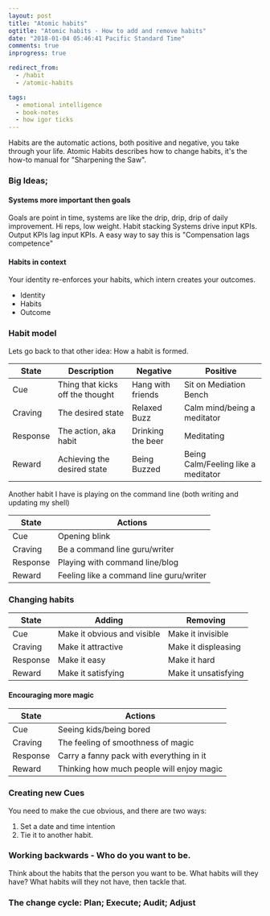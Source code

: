 ```yaml
---
layout: post
title: "Atomic habits"
ogtitle: "Atomic habits - How to add and remove habits"
date: "2018-01-04 05:46:41 Pacific Standard Time"
comments: true
inprogress: true

redirect_from:
  - /habit
  - /atomic-habits

tags:
  - emotional intelligence
  - book-notes
  - how igor ticks
---
```


Habits are the automatic actions, both positive and negative, you take through your life. Atomic Habits describes how to change habits, it's the how-to manual for "Sharpening the Saw".

### Big Ideas;

#### Systems more important then goals

Goals are point in time, systems are like the drip, drip, drip of daily improvement.
Hi reps, low weight.
Habit stacking
Systems drive input KPIs.
Output KPIs lag input KPIs.
A easy way to say this is "Compensation lags competence"

#### Habits in context

Your identity re-enforces your habits, which intern creates your outcomes.

- Identity
- Habits
- Outcome

### Habit model

Lets go back to that other idea: How a habit is formed.

| State    | Description                      | Negative          | Positive                            |
| -------- | -------------------------------- | ----------------- | ----------------------------------- |
| Cue      | Thing that kicks off the thought | Hang with friends | Sit on Mediation Bench              |
| Craving  | The desired state                | Relaxed Buzz      | Calm mind/being a meditator         |
| Response | The action, aka habit            | Drinking the beer | Meditating                          |
| Reward   | Achieving the desired state      | Being Buzzed      | Being Calm/Feeling like a meditator |

Another habit I have is playing on the command line (both writing and updating my shell)

| State    | Actions                                 |
| -------- | --------------------------------------- |
| Cue      | Opening blink                           |
| Craving  | Be a command line guru/writer           |
| Response | Playing with command line/blog          |
| Reward   | Feeling like a command line guru/writer |

### Changing habits

| State    | Adding                      | Removing             |
| -------- | --------------------------- | -------------------- |
| Cue      | Make it obvious and visible | Make it invisible    |
| Craving  | Make it attractive          | Make it displeasing  |
| Response | Make it easy                | Make it hard         |
| Reward   | Make it satisfying          | Make it unsatisfying |

#### Encouraging more magic

| State    | Actions                                   |
| -------- | ----------------------------------------- |
| Cue      | Seeing kids/being bored                   |
| Craving  | The feeling of smoothness of magic        |
| Response | Carry a fanny pack with everything in it  |
| Reward   | Thinking how much people will enjoy magic |

### Creating new Cues

You need to make the cue obvious, and there are two ways:

1. Set a date and time intention
1. Tie it to another habit.

### Working backwards - Who do you want to be.

Think about the habits that the person you want to be. What habits will they have? What habits will they not have, then tackle that.

### The change cycle: Plan; Execute; Audit; Adjust
